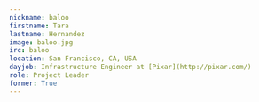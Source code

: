 ```yaml
---
nickname: baloo
firstname: Tara
lastname: Hernandez
image: baloo.jpg
irc: baloo
location: San Francisco, CA, USA
dayjob: Infrastructure Engineer at [Pixar](http://pixar.com/)
role: Project Leader
former: True
---
```


